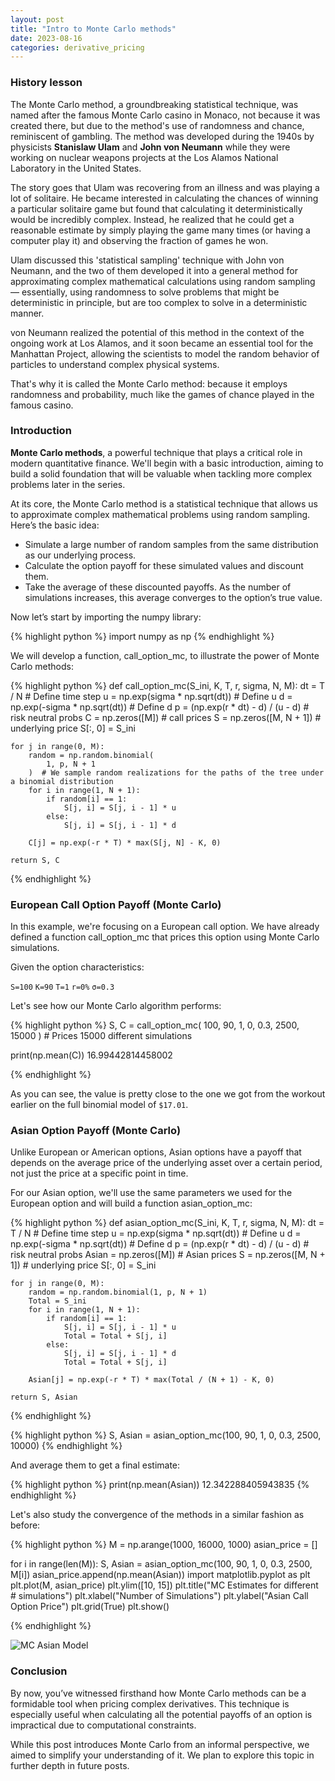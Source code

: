 ```yaml
---
layout: post
title: "Intro to Monte Carlo methods"
date: 2023-08-16
categories: derivative_pricing
---
```


### History lesson

The Monte Carlo method, a groundbreaking statistical technique, was named after the famous Monte Carlo casino in Monaco, not because it was created there, but due to the method's use of randomness and chance, reminiscent of gambling. The method was developed during the 1940s by physicists **Stanislaw Ulam** and **John von Neumann** while they were working on nuclear weapons projects at the Los Alamos National Laboratory in the United States.

The story goes that Ulam was recovering from an illness and was playing a lot of solitaire. He became interested in calculating the chances of winning a particular solitaire game but found that calculating it deterministically would be incredibly complex. Instead, he realized that he could get a reasonable estimate by simply playing the game many times (or having a computer play it) and observing the fraction of games he won.

Ulam discussed this 'statistical sampling' technique with John von Neumann, and the two of them developed it into a general method for approximating complex mathematical calculations using random sampling — essentially, using randomness to solve problems that might be deterministic in principle, but are too complex to solve in a deterministic manner.

von Neumann realized the potential of this method in the context of the ongoing work at Los Alamos, and it soon became an essential tool for the Manhattan Project, allowing the scientists to model the random behavior of particles to understand complex physical systems.

That's why it is called the Monte Carlo method: because it employs randomness and probability, much like the games of chance played in the famous casino.

### Introduction

**Monte Carlo methods**, a powerful technique that plays a critical role in modern quantitative finance. We'll begin with a basic introduction, aiming to build a solid foundation that will be valuable when tackling more complex problems later in the series.

At its core, the Monte Carlo method is a statistical technique that allows us to approximate complex mathematical problems using random sampling. Here’s the basic idea:

- Simulate a large number of random samples from the same distribution as our underlying process.
- Calculate the option payoff for these simulated values and discount them.
- Take the average of these discounted payoffs. As the number of simulations increases, this average converges to the option’s true value.

Now let’s start by importing the numpy library:

{% highlight python %}
import numpy as np
{% endhighlight %}

We will develop a function, call_option_mc, to illustrate the power of Monte Carlo methods:

{% highlight python %}
def call_option_mc(S_ini, K, T, r, sigma, N, M):
    dt = T / N  # Define time step
    u = np.exp(sigma * np.sqrt(dt))  # Define u
    d = np.exp(-sigma * np.sqrt(dt))  # Define d
    p = (np.exp(r * dt) - d) / (u - d)  # risk neutral probs
    C = np.zeros([M])  # call prices
    S = np.zeros([M, N + 1])  # underlying price
    S[:, 0] = S_ini

    for j in range(0, M):
        random = np.random.binomial(
            1, p, N + 1
        )  # We sample random realizations for the paths of the tree under a binomial distribution
        for i in range(1, N + 1):
            if random[i] == 1:
                S[j, i] = S[j, i - 1] * u
            else:
                S[j, i] = S[j, i - 1] * d

        C[j] = np.exp(-r * T) * max(S[j, N] - K, 0)

    return S, C
{% endhighlight %}

### European Call Option Payoff (Monte Carlo)

In this example, we're focusing on a European call option. We have already defined a function call_option_mc that prices this option using Monte Carlo simulations.

Given the option characteristics:

`S=100`
`K=90`
`T=1`
`r=0%`
`σ=0.3`

Let's see how our Monte Carlo algorithm performs:

{% highlight python %}
S, C = call_option_mc(
    100, 90, 1, 0, 0.3, 2500, 15000
)  # Prices 15000 different simulations

print(np.mean(C))
16.99442814458002

{% endhighlight %}

As you can see, the value is pretty close to the one we got from the workout earlier on the full binomial model of `$17.01`.

### Asian Option Payoff (Monte Carlo)
Unlike European or American options, Asian options have a payoff that depends on the average price of the underlying asset over a certain period, not just the price at a specific point in time.

For our Asian option, we'll use the same parameters we used for the European option and will build a function asian_option_mc:

{% highlight python %}
def asian_option_mc(S_ini, K, T, r, sigma, N, M):
    dt = T / N  # Define time step
    u = np.exp(sigma * np.sqrt(dt))  # Define u
    d = np.exp(-sigma * np.sqrt(dt))  # Define d
    p = (np.exp(r * dt) - d) / (u - d)  # risk neutral probs
    Asian = np.zeros([M])  # Asian prices
    S = np.zeros([M, N + 1])  # underlying price
    S[:, 0] = S_ini

    for j in range(0, M):
        random = np.random.binomial(1, p, N + 1)
        Total = S_ini
        for i in range(1, N + 1):
            if random[i] == 1:
                S[j, i] = S[j, i - 1] * u
                Total = Total + S[j, i]
            else:
                S[j, i] = S[j, i - 1] * d
                Total = Total + S[j, i]

        Asian[j] = np.exp(-r * T) * max(Total / (N + 1) - K, 0)

    return S, Asian
{% endhighlight %}

{% highlight python %}
S, Asian = asian_option_mc(100, 90, 1, 0, 0.3, 2500, 10000)
{% endhighlight %}

And average them to get a final estimate:

{% highlight python %}
print(np.mean(Asian))
12.342288405943835
{% endhighlight %}

Let's also study the convergence of the methods in a similar fashion as before:

{% highlight python %}
M = np.arange(1000, 16000, 1000)
asian_price = []

for i in range(len(M)):
    S, Asian = asian_option_mc(100, 90, 1, 0, 0.3, 2500, M[i])
    asian_price.append(np.mean(Asian))
import matplotlib.pyplot as plt
​
plt.plot(M, asian_price)
plt.ylim([10, 15])
plt.title("MC Estimates for different # simulations")
plt.xlabel("Number of Simulations")
plt.ylabel("Asian Call Option Price")
plt.grid(True)
plt.show()

{% endhighlight %}

![MC Asian Model](/images/mc_estimates_asian.PNG)

### Conclusion
By now, you’ve witnessed firsthand how Monte Carlo methods can be a formidable tool when pricing complex derivatives. This technique is especially useful when calculating all the potential payoffs of an option is impractical due to computational constraints.

While this post introduces Monte Carlo from an informal perspective, we aimed to simplify your understanding of it. We plan to explore this topic in further depth in future posts.